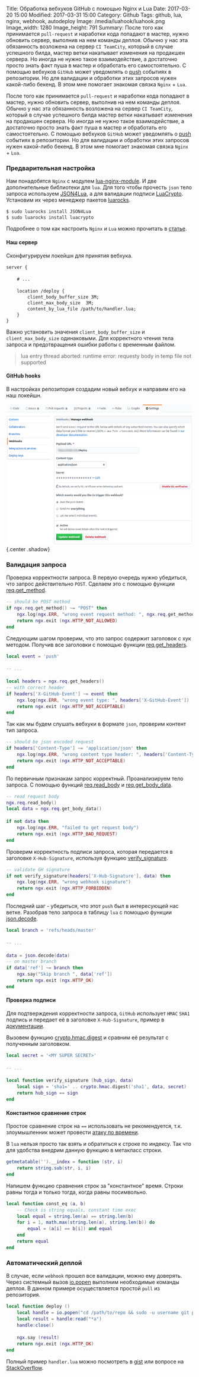 Title: Обработка вебхуков GitHub с помощью Nginx и Lua
Date: 2017-03-20 15:00
Modified: 2017-03-31 15:00
Category: Github
Tags: github, lua, nginx, webhook, autodeploy
Image: /media/luahook/luahook.png
Image_width: 1280
Image_height: 791
Summary:
    После того как принимается `pull-request` и наработки кода попадают в
    мастер, нужно обновить сервер, выполнив на нем команды деплоя.
    Обычно у нас эта обязанность возложена на сервер `CI TeamCity`,
    который в случае успешного билда, мастер ветки накатывает изменения
    на продакшен сервера. Но иногда не нужно такое взаимодействие,
    а достаточно просто знать факт пуша в мастер
    и обработать его самостоятельно.
    С помощью вебхуков `GitHub` может уведомлять о
    [push](https://developer.github.com/v3/activity/events/types/#pushevent)
    событиях в репозитории.
    Но для валидации и обработки этих запросов нужен какой-либо бекенд.
    В этом мне помогает знакомая связка `Nginx` + `Lua`.

После того как принимается `pull-request` и наработки кода попадают в
мастер, нужно обновить сервер, выполнив на нем команды деплоя.
Обычно у нас эта обязанность возложена на сервер `CI TeamCity`,
который в случае успешного билда мастер ветки накатывает изменения
на продакшен сервера. Но иногда не нужно такое взаимодействие,
а достаточно просто знать факт пуша в мастер
и обработать его самостоятельно.
С помощью вебхуков `GitHub` может уведомлять о
[push](https://developer.github.com/v3/activity/events/types/#pushevent)
событиях в репозитории.
Но для валидации и обработки этих запросов нужен какой-либо бекенд.
В этом мне помогает знакомая связка `Nginx` + `Lua`.

### Предварительная настройка

Нам понадобятся `Nginx` с модулем
[lua-nginx-module](https://github.com/openresty/lua-nginx-module).
И две дополнительные библиотеки для `lua`. Для того чтобы прочесть `json`
тело запроса используем [JSON4Lua](http://json.luaforge.net/), а для
валидации подписи [LuaCrypto](http://mkottman.github.io/luacrypto/).
Установим их через менеджер пакетов [luarocks](https://luarocks.org/).

```shell
$ sudo luarocks install JSON4Lua
$ sudo luarocks install luacrypto
```

Подробнее о том как настроить `Nginx` и `Lua` можно прочитать в
[статье](|filename|/2016-10-25-other-vagrant-lua.md#ustanovka-i-zavisimosti).

#### Наш сервер

Сконфигурируем локейшн для принятия вебхука.

```nginx
server {

    # ...

    location /deploy {
        client_body_buffer_size 3M;
        client_max_body_size  3M;
        content_by_lua_file /path/to/handler.lua;
    }
}
```

Важно установить значения `client_body_buffer_size` и `client_max_body_size` одинаковыми.
Для корректного чтения тела запроса и предотвращения ошибки работы с временным файлом.

> lua entry thread aborted: runtime error: requesty body in temp file not supported

#### GitHub hooks

В настройках репозитория создадим новый вебхук и направим его на наш локейшн.

![gh hook](/media/luahook/gh-hook.png){.center .shadow}

### Валидация запроса

Проверка корректности запроса. В первую очередь
нужно убедиться, что запрос действительно `POST`.
Сделаем это с помощью функции
[req.get_method](https://github.com/openresty/lua-nginx-module#ngxreqget_method).

```lua
-- should be POST method
if ngx.req.get_method() ~= "POST" then
    ngx.log(ngx.ERR, "wrong event request method: ", ngx.req.get_method())
    return ngx.exit (ngx.HTTP_NOT_ALLOWED)
end
```

Следующим шагом проверим, что это запрос содержит заголовок с хук методом.
Получив все заголовки с помощью функции
[req.get_headers](https://github.com/openresty/lua-nginx-module#ngxreqget_headers).

```lua
local event = 'push'

-- ...

local headers = ngx.req.get_headers()
-- with correct header
if headers['X-GitHub-Event'] ~= event then
    ngx.log(ngx.ERR, "wrong event type: ", headers['X-GitHub-Event'])
    return ngx.exit (ngx.HTTP_NOT_ACCEPTABLE)
end
```

Так как мы будем слушать вебхуки в формате `json`, проверим контент тип запроса.

```lua
-- should be json encoded request
if headers['Content-Type'] ~= 'application/json' then
    ngx.log(ngx.ERR, "wrong content type header: ", headers['Content-Type'])
    return ngx.exit (ngx.HTTP_NOT_ACCEPTABLE)
end

```

По первичным признакам запрос корректный. Проанализируем тело запроса.
С помощью функций
[req.read_body](https://github.com/openresty/lua-nginx-module#ngxreqread_body) и
[req.get_body_data](https://github.com/openresty/lua-nginx-module#ngxreqget_body_data).


```lua
-- read request body
ngx.req.read_body()
local data = ngx.req.get_body_data()

if not data then
    ngx.log(ngx.ERR, "failed to get request body")
    return ngx.exit (ngx.HTTP_BAD_REQUEST)
end
```

Проверим корректность подписи запроса, которая передается в заголовке
`X-Hub-Signature`, используя функцию [verify_signature](#proverka-podpisi).

```lua
-- validate GH signature
if not verify_signature(headers['X-Hub-Signature'], data) then
    ngx.log(ngx.ERR, "wrong webhook signature")
    return ngx.exit (ngx.HTTP_FORBIDDEN)
end
```

Последний шаг - убедиться, что этот `push` был в интересующей нас ветке.
Разобрав тело запроса в таблицу `lua` с помощью функции
[json.decode](http://json.luaforge.net/#json_decode).

```lua
local branch = 'refs/heads/master'

-- ...

data = json.decode(data)
-- on master branch
if data['ref'] ~= branch then
    ngx.say("Skip branch ", data['ref'])
    return ngx.exit (ngx.HTTP_OK)
end
```

#### Проверка подписи

Для подтверждения корректности запроса, `GitHub` использует `HMAC` `SHA1` подпись и передает её в заголовке
`X-Hub-Signature`, пример в [документации](https://developer.github.com/webhooks/securing/#validating-payloads-from-github).

Вызовем функцию [crypto.hmac.digest](http://luacrypto.luaforge.net/0.1/luacrypto.html#usage-hmac)
и сравним её результат с полученным заголовком.

```lua
local secret = '<MY SUPER SECRET>'

-- ...

local function verify_signature (hub_sign, data)
    local sign = 'sha1=' .. crypto.hmac.digest('sha1', data, secret)
    return hub_sign == sign
end
```

#### Константное сравнение строк

Простое сравнение строк на `==` использовать не рекомендуется, т.к.
злоумышленник может провести [атаку по времени](https://en.wikipedia.org/wiki/Timing_attack).

В `lua` нельзя просто так взять и обратиться к строке по индексу.
Так что для удобства внедрим данную функцию в метакласс строки.

```lua
getmetatable('').__index = function (str, i)
    return string.sub(str, i, i)
end
```

Напишем функцию сравнения строк за "константное" время.
Строки равны тогда и только тогда, когда равны посимвольно.

```lua
local function const_eq (a, b)
    -- Check is string equals, constant time exec
    local equal = string.len(a) == string.len(b)
    for i = 1, math.max(string.len(a), string.len(b)) do
        equal = (a[i] == b[i]) and equal
    end
    return equal
end
```

### Автоматический деплой

В случае, если `webhook` прошел все валидации, можно ему доверять.
Через системный вызов [io.popen](https://www.lua.org/manual/5.1/manual.html#pdf-io.popen)
выполним необходимые команды деплоя. В данном примере осуществляется
простой `pull` из репозитория.

```lua
local function deploy ()
    local handle = io.popen("cd /path/to/repo && sudo -u username git pull")
    local result = handle:read("*a")
    handle:close()

    ngx.say (result)
    return ngx.exit (ngx.HTTP_OK)
end
```

Полный пример `handler.lua` можно посмотреть
в [gist](https://gist.github.com/Samael500/5dbdf6d55838f841a08eb7847ad1c926)
или вопросе на [StackOverflow](http://stackoverflow.com/a/43146712/4716629).
